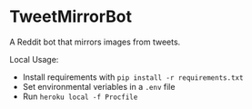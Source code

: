 # TweetMirrorBot
A Reddit bot that mirrors images from tweets.

Local Usage: 
 - Install requirements with `pip install -r requirements.txt`
 - Set environmental veriables in a `.env` file
 - Run `heroku local -f Procfile`